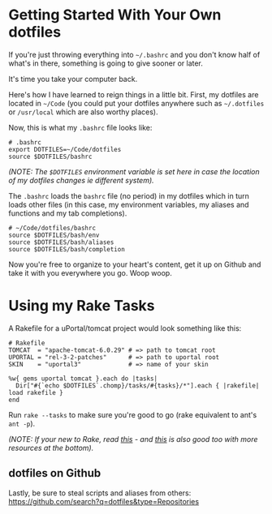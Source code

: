 Getting Started With Your Own dotfiles
======================================

If you're just throwing everything into `~/.bashrc` and you don't know half of what's in there, something is going to give sooner or later.

It's time you take your computer back.

Here's how I have learned to reign things in a little bit. First, my dotfiles are located in `~/Code` (you could put your dotfiles anywhere such as `~/.dotfiles` or `/usr/local` which are also worthy places). 

Now, this is what my `.bashrc` file looks like:

	# .bashrc
	export DOTFILES=~/Code/dotfiles
	source $DOTFILES/bashrc
	
*(NOTE: The `$DOTFILES` environment variable is set here in case the location of my dotfiles changes ie different system).*

The `.bashrc` loads the `bashrc` file (no period) in my dotfiles which in turn loads other files (in this case, my environment variables, my aliases and functions and my tab completions).

	# ~/Code/dotfiles/bashrc
	source $DOTFILES/bash/env
	source $DOTFILES/bash/aliases
	source $DOTFILES/bash/completion

Now you're free to organize to your heart's content, get it up on Github and take it with you everywhere you go. Woop woop.

Using my Rake Tasks
===================

A Rakefile for a uPortal/tomcat project would look something like this:
	
	# Rakefile
	TOMCAT  = "apache-tomcat-6.0.29" # => path to tomcat root
	UPORTAL = "rel-3-2-patches"      # => path to uportal root
	SKIN    = "uportal3"             # => name of your skin

	%w{ gems uportal tomcat }.each do |tasks|
	  Dir["#{`echo $DOTFILES`.chomp}/tasks/#{tasks}/*"].each { |rakefile| load rakefile }
	end

Run `rake --tasks` to make sure you're good to go (rake equivalent to ant's `ant -p`).

*(NOTE: If your new to Rake, read [this](http://rake.rubyforge.org/files/doc/rational_rdoc.html) - and [this](http://jasonseifer.com/2010/04/06/rake-tutorial) is also good too with more resources at the bottom).*
	
## dotfiles on Github

Lastly, be sure to steal scripts and aliases from others: <https://github.com/search?q=dotfiles&type=Repositories>